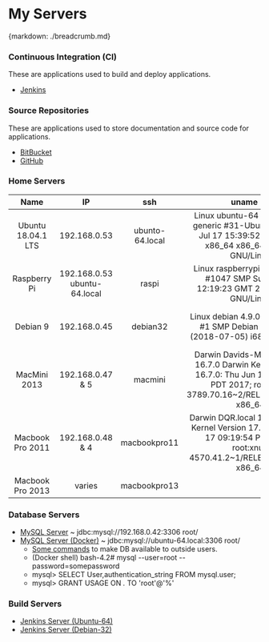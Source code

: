 # My Servers
{markdown: ./breadcrumb.md}

### Continuous Integration (CI)

These are applications used to build and deploy applications.

* [Jenkins](http://192.168.0.45:8080)

### Source Repositories

These are applications used to store documentation and source code for applications.

* [BitBucket](https://bitbucket.org)
* [GitHub](https:/github.com)

### Home Servers
| Name  | IP  | ssh  | uname -a  | Description  |
|:-:|:-:|:-:|:-:|:-:|
| Ubuntu 18.04.1 LTS | 192.168.0.53 | ubunto-64.local | Linux ubuntu-64 4.15.0-29-generic #31-Ubuntu SMP Tue Jul 17 15:39:52 UTC 2018 x86_64 x86_64 x86_64 GNU/Linux | 64-bit 16 GB with 2 TB onboard storage  |
| Raspberry Pi  | 192.168.0.53 ubuntu-64.local | raspi | Linux raspberrypi 4.9.59-v7+ #1047 SMP Sun Oct 29 12:19:23 GMT 2017 armv7l GNU/Linux  | 64-bit 2 GB with 5 TB store USB drive  |
| Debian 9 | 192.168.0.45 | debian32  | Linux debian 4.9.0-7-686-pae #1 SMP Debian 4.9.110-1 (2018-07-05) i686 GNU/Linux | 32 bit 16 GB with 1 TB onboard storage  |
| MacMini 2013 | 192.168.0.47 & 5  | macmini  | Darwin Davids-MacMini.local 16.7.0 Darwin Kernel Version 16.7.0: Thu Jun 15 17:36:27 PDT 2017; root:xnu-3789.70.16~2/RELEASE_X86_64 x86_64 | i7 4GB, 1TB storage  |
| Macbook Pro 2011 | 192.168.0.48 & 4 | macbookpro11 | Darwin DQR.local 17.4.0 Darwin Kernel Version 17.4.0: Sun Dec 17 09:19:54 PST 2017; root:xnu-4570.41.2~1/RELEASE_X86_64 x86_64 | i7 8 GB, 1TB SSD storage  |
| Macbook Pro 2013 | varies | macbookpro13 |  | TBD  |

### Database Servers

* [MySQL Server](jdbc:mysql://192.168.0.42:3306) ~ jdbc:mysql://192.168.0.42:3306 root/
* [MySQL Server (Docker)](jdbc:mysql://ubuntu-64.local:3306) ~ jdbc:mysql://ubuntu-64.local:3306 root/
    * [Some commands](https://github.com/docker-library/mysql/issues/230) to make DB available to outside users.
    * (Docker shell) bash-4.2# mysql --user=root --password=somepassword
    *  mysql> SELECT User,authentication_string FROM mysql.user;
    *  mysql> GRANT USAGE ON *.* TO 'root'@'%'

### Build Servers
* [Jenkins Server (Ubuntu-64)](http://192.168.0.53:8080/)
* [Jenkins Server (Debian-32)](http://192.168.0.45:8080/)
